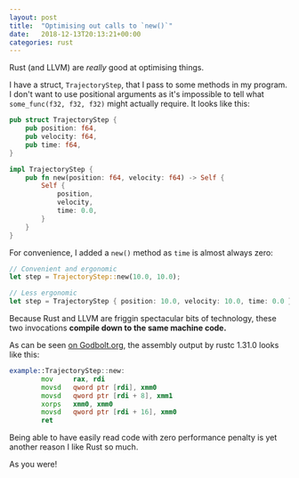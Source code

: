 ```yaml
---
layout: post
title:  "Optimising out calls to `new()`"
date:   2018-12-13T20:13:21+00:00
categories: rust
---
```


Rust (and LLVM) are _really_ good at optimising things.

I have a struct, `TrajectoryStep`, that I pass to some methods in my program. I don't want to use positional arguments as it's impossible to tell what `some_func(f32, f32, f32)` might actually require. It looks like this:

```rust
pub struct TrajectoryStep {
    pub position: f64,
    pub velocity: f64,
    pub time: f64,
}

impl TrajectoryStep {
    pub fn new(position: f64, velocity: f64) -> Self {
        Self {
            position,
            velocity,
            time: 0.0,
        }
    }
}
```

For convenience, I added a `new()` method as `time` is almost always zero:

```rust
// Convenient and ergonomic
let step = TrajectoryStep::new(10.0, 10.0);

// Less ergonomic
let step = TrajectoryStep { position: 10.0, velocity: 10.0, time: 0.0 };
```

Because Rust and LLVM are friggin spectacular bits of technology, these two invocations **compile down to the same machine code.**

As can be seen [on Godbolt.org](https://godbolt.org/z/8-TxTR), the assembly output by rustc 1.31.0 looks like this:

```asm
example::TrajectoryStep::new:
        mov     rax, rdi
        movsd   qword ptr [rdi], xmm0
        movsd   qword ptr [rdi + 8], xmm1
        xorps   xmm0, xmm0
        movsd   qword ptr [rdi + 16], xmm0
        ret
```

Being able to have easily read code with zero performance penalty is yet another reason I like Rust so much.

As you were!
